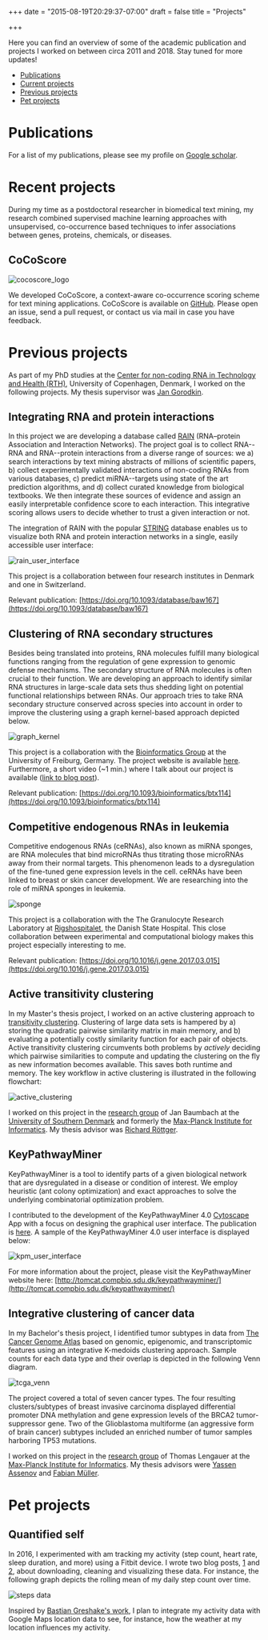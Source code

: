 +++
date = "2015-08-19T20:29:37-07:00"
draft = false
title = "Projects"

+++

Here you can find an overview of some of the academic publication and projects
I worked on between circa 2011 and 2018. Stay tuned for more updates!

- [Publications](#pub)
- [Current projects](#curr)
- [Previous projects](#prev)
- [Pet projects](#pet)

# <a name="pub">Publications</a>

For a list of my publications, please see my profile on [Google scholar](https://scholar.google.com/citations?user=80t0eDYAAAAJ&hl=en).

# <a name="curr">Recent projects</a>

During my time as a postdoctoral researcher in biomedical text mining,
my research combined supervised machine learning approaches with unsupervised, co-occurrence based techniques to infer associations between genes, proteins, chemicals, or diseases.

## CoCoScore

![cocoscore_logo](/projects/CoCoScore-text-small.png)

We developed CoCoScore, a context-aware co-occurrence scoring scheme for text mining applications.
CoCoScore is available on [GitHub](https://github.com/JungeAlexander/cocoscore). Please open an issue, send a pull request, or contact us via mail in case you have feedback.

# <a name="prev">Previous projects</a>

As part of my PhD studies at the
[Center for non-coding RNA in Technology and Health (RTH)](http://rth.dk/), University of Copenhagen, Denmark, I worked on the
following projects. My thesis supervisor was
[Jan Gorodkin](http://rth.dk/~gorodkin/).

## Integrating RNA and protein interactions

In this project we are developing a database called
[RAIN](http://rth.dk/resources/rain/) (RNA–protein Association and Interaction Networks).
The project goal is to collect RNA--RNA and RNA--protein interactions from a
diverse range of sources: we
a) search interactions by text mining abstracts of millions of
scientific papers,
b) collect experimentally validated interactions of non-coding RNAs from various
databases,
c) predict miRNA--targets using state of the art prediction algorithms,
and d) collect curated knowledge from biological textbooks.
We then integrate these sources of evidence and assign an easily interpretable
confidence score to each interaction.
This integrative scoring allows users to decide whether to trust a given
interaction or not.

The integration of RAIN with the popular [STRING](http://string-db.org/)
database enables us to visualize both RNA and protein interaction networks in a
single, easily accessible user interface:

![rain_user_interface](/projects/rain_user_interface.png)

This project is a collaboration between four research institutes in Denmark
and one in Switzerland.

Relevant publication:
[https://doi.org/10.1093/database/baw167](https://doi.org/10.1093/database/baw167)

## Clustering of RNA secondary structures

Besides being translated into proteins, RNA molecules fulfill many biological
functions ranging from the regulation of gene expression to genomic defense
mechanisms.
The secondary structure of RNA molecules is often crucial to their function.
We are developing an approach to identify similar RNA structures in large-scale
data sets thus shedding light on potential functional relationships between
RNAs.
Our approach tries to take RNA secondary structure conserved across species
into account in order to improve the clustering using a graph kernel-based approach
depicted below.

![graph_kernel](/projects/graph_kernel.png)

This project is a collaboration with the
[Bioinformatics Group](http://www.bioinf.uni-freiburg.de/?en) at the University
of Freiburg, Germany. The project website is available
[here](http://www.bioinf.uni-freiburg.de/Software/RNAscClust/).
Furthermore, a short video (~1 min.) where I talk about our project is available
([link to blog post](/blog/2016/07/17/video)).

Relevant publication:
[https://doi.org/10.1093/bioinformatics/btx114](https://doi.org/10.1093/bioinformatics/btx114)

## Competitive endogenous RNAs in leukemia

Competitive endogenous RNAs (ceRNAs), also known as miRNA sponges, are
RNA molecules that bind microRNAs thus titrating those microRNAs away from their
normal targets.
This phenomenon leads to a dysregulation of the fine-tuned gene expression
levels in the cell.
ceRNAs have been linked to breast or skin cancer development.
We are researching into the role of miRNA sponges in leukemia.

![sponge](/projects/sponge.png)

This project is a collaboration with the The Granulocyte Research Laboratory at
[Rigshospitalet](https://www.rigshospitalet.dk/english/Pages/default.aspx),
the Danish State Hospital.
This close collaboration between experimental and computational biology makes
this project especially interesting to me.

Relevant publication:
[https://doi.org/10.1016/j.gene.2017.03.015](https://doi.org/10.1016/j.gene.2017.03.015)

## Active transitivity clustering

In my Master's thesis project, I worked on an active clustering approach to
[transitivity clustering](http://transclust.compbio.sdu.dk/main_page/index.php).
Clustering of large data sets is hampered by a) storing the quadratic pairwise
similarity matrix in main memory, and b) evaluating a potentially costly
similarity function for each pair of objects.
Active transitivity clustering circumvents both problems by *actively* deciding
which pairwise similarities to compute and
updating the clustering on the fly as new information becomes available.
This saves both runtime and memory.
The key workflow in active clustering is illustrated in the following flowchart:

![active_clustering](/projects/active_clustering.png)

I worked on this project in the [research group](http://www.baumbachlab.net/)
of Jan Baumbach at the [University of Southern Denmark](http://imada.sdu.dk/)
and formerly the
[Max-Planck Institute for Informatics](https://www.mpi-inf.mpg.de/home/).
My thesis advisor was
[Richard Röttger](http://www.imada.sdu.dk/~roettger/main_page/index.php).

## KeyPathwayMiner

KeyPathwayMiner is a tool to identify parts of a given biological network
that are dysregulated in a disease or condition of interest.
We employ heuristic (ant colony optimization) and exact approaches to solve the
underlying combinatorial optimization problem.

I contributed to the development of the
KeyPathwayMiner 4.0 [Cytoscape](http://cytoscape.org/) App with a focus on
designing the graphical user interface.
The publication is [here](dx.doi.org/10.1186/s12918-014-0099-x).
A sample of the KeyPathwayMiner 4.0 user interface is displayed below:

![kpm_user_interface](/projects/kpm.png)

For more information about the project, please visit the KeyPathwayMiner
website here:
[http://tomcat.compbio.sdu.dk/keypathwayminer/](http://tomcat.compbio.sdu.dk/keypathwayminer/)

## Integrative clustering of cancer data

In my Bachelor's thesis project, I identified tumor subtypes in data from
[The Cancer Genome Atlas](https://tcga-data.nci.nih.gov/tcga/) based on
genomic, epigenomic, and transcriptomic features using an integrative K-medoids
clustering approach. Sample counts for each data type and their overlap is
depicted in the following Venn diagram.

![tcga_venn](/projects/tcga_venn.png)

The project covered a total of seven cancer types.
The four resulting clusters/subtypes of breast invasive carcinoma
displayed differential promoter DNA methylation and gene expression levels of
the BRCA2 tumor-suppressor gene. Two of the Glioblastoma multiforme
(an aggressive form of brain cancer) subtypes included an enriched number of
tumor samples harboring TP53 mutations.

I worked on this project in the [research group](http://www.baumbachlab.net/)
of Thomas Lengauer at the
[Max-Planck Institute for Informatics](https://www.mpi-inf.mpg.de/home/).
My thesis advisors were
[Yassen Assenov](https://bioinf.mpi-inf.mpg.de/homepage/index.php?&account=yassen)
and
[Fabian Müller](https://bioinf.mpi-inf.mpg.de/homepage/index.php?&account=fmueller).

# <a name="pet">Pet projects</a>

## Quantified self

In 2016, I experimented with am tracking my activity (step count, heart rate, sleep
duration, and more) using a Fitbit device.
I wrote two blog posts,
[1](/blog/2016/03/19/fitbit-data-01)
and
[2](/blog/2016/03/28/fitbit-data-02/),
about downloading, cleaning and visualizing these data.
For instance, the following graph depicts the rolling mean of my daily step
count over time.

![steps data](/posts/2016-03-28/steps.png)

Inspired by [Bastian Greshake's work](http://ruleofthirds.de/quantifiedself/),
I plan to integrate my activity data with Google Maps location data to see,
for instance, how the weather at my location influences my activity.
